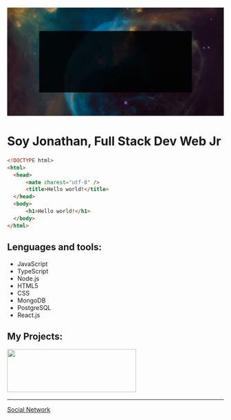 ![](https://raw.githubusercontent.com/laguado415/About/main/assets/images/presentation.gif)


  <h1>Soy Jonathan, Full Stack Dev Web Jr</h1>
  
  ```html
<!DOCTYPE html>
<html>
    <head>
        <mate charest="utf-8" />
        <title>Hello world!</title>
    </head>
    <body>
        <h1>Hello world!</h1>
    </body>
</html>
```

<h2>Lenguages and tools:</h2>
<ul>
  <li>JavaScript</li>
  <li>TypeScript</li>
  <li>Node.js</li>
  <li>HTML5</li>
  <li>CSS</li>
  <li>MongoDB</li>
  <li>PostgreSQL</li>
  <li>React.js</li>
</ul>

<h2>My Projects:</h2>
<div style="width:100;height:100">
  <a href="https://github.com/llsonyll/social_network" target="_blank"><img src="https://raw.githubusercontent.com/laguado415/laguado415/main/assets/images/Socialn.png" width="300" height="100"/></a>
  <hr>
  <a href="https://www.socialn.me" target="_blank">Social Network</a>
</div>
